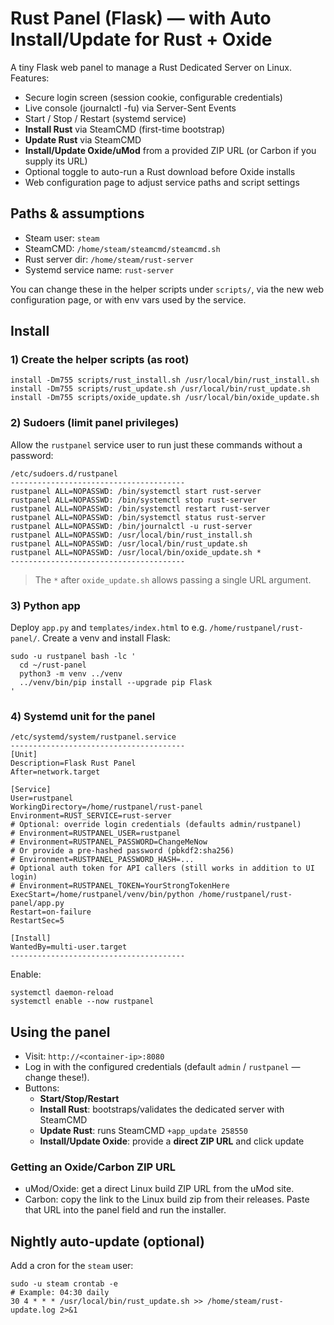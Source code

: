 # Rust Panel (Flask) — with Auto Install/Update for Rust + Oxide

A tiny Flask web panel to manage a Rust Dedicated Server on Linux.
Features:
- Secure login screen (session cookie, configurable credentials)
- Live console (journalctl -fu) via Server-Sent Events
- Start / Stop / Restart (systemd service)
- **Install Rust** via SteamCMD (first-time bootstrap)
- **Update Rust** via SteamCMD
- **Install/Update Oxide/uMod** from a provided ZIP URL (or Carbon if you supply its URL)
- Optional toggle to auto-run a Rust download before Oxide installs
- Web configuration page to adjust service paths and script settings

## Paths & assumptions
- Steam user: `steam`
- SteamCMD: `/home/steam/steamcmd/steamcmd.sh`
- Rust server dir: `/home/steam/rust-server`
- Systemd service name: `rust-server`

You can change these in the helper scripts under `scripts/`, via the new web configuration page, or with env vars used by the service.

## Install

### 1) Create the helper scripts (as root)
```
install -Dm755 scripts/rust_install.sh /usr/local/bin/rust_install.sh
install -Dm755 scripts/rust_update.sh /usr/local/bin/rust_update.sh
install -Dm755 scripts/oxide_update.sh /usr/local/bin/oxide_update.sh
```

### 2) Sudoers (limit panel privileges)
Allow the `rustpanel` service user to run just these commands without a password:
```
/etc/sudoers.d/rustpanel
---------------------------------------
rustpanel ALL=NOPASSWD: /bin/systemctl start rust-server
rustpanel ALL=NOPASSWD: /bin/systemctl stop rust-server
rustpanel ALL=NOPASSWD: /bin/systemctl restart rust-server
rustpanel ALL=NOPASSWD: /bin/systemctl status rust-server
rustpanel ALL=NOPASSWD: /bin/journalctl -u rust-server
rustpanel ALL=NOPASSWD: /usr/local/bin/rust_install.sh
rustpanel ALL=NOPASSWD: /usr/local/bin/rust_update.sh
rustpanel ALL=NOPASSWD: /usr/local/bin/oxide_update.sh *
---------------------------------------
```

> The `*` after `oxide_update.sh` allows passing a single URL argument.

### 3) Python app
Deploy `app.py` and `templates/index.html` to e.g. `/home/rustpanel/rust-panel/`.
Create a venv and install Flask:
```
sudo -u rustpanel bash -lc '
  cd ~/rust-panel
  python3 -m venv ../venv
  ../venv/bin/pip install --upgrade pip Flask
'
```

### 4) Systemd unit for the panel
```
/etc/systemd/system/rustpanel.service
---------------------------------------
[Unit]
Description=Flask Rust Panel
After=network.target

[Service]
User=rustpanel
WorkingDirectory=/home/rustpanel/rust-panel
Environment=RUST_SERVICE=rust-server
# Optional: override login credentials (defaults admin/rustpanel)
# Environment=RUSTPANEL_USER=rustpanel
# Environment=RUSTPANEL_PASSWORD=ChangeMeNow
# Or provide a pre-hashed password (pbkdf2:sha256)
# Environment=RUSTPANEL_PASSWORD_HASH=...
# Optional auth token for API callers (still works in addition to UI login)
# Environment=RUSTPANEL_TOKEN=YourStrongTokenHere
ExecStart=/home/rustpanel/venv/bin/python /home/rustpanel/rust-panel/app.py
Restart=on-failure
RestartSec=5

[Install]
WantedBy=multi-user.target
---------------------------------------
```
Enable:
```
systemctl daemon-reload
systemctl enable --now rustpanel
```

## Using the panel
- Visit: `http://<container-ip>:8080`
- Log in with the configured credentials (default `admin` / `rustpanel` — change these!).
- Buttons:
  - **Start/Stop/Restart**
  - **Install Rust**: bootstraps/validates the dedicated server with SteamCMD
  - **Update Rust**: runs SteamCMD `+app_update 258550`
  - **Install/Update Oxide**: provide a **direct ZIP URL** and click update

### Getting an Oxide/Carbon ZIP URL
- uMod/Oxide: get a direct Linux build ZIP URL from the uMod site.
- Carbon: copy the link to the Linux build zip from their releases.
Paste that URL into the panel field and run the installer.

## Nightly auto-update (optional)
Add a cron for the `steam` user:
```
sudo -u steam crontab -e
# Example: 04:30 daily
30 4 * * * /usr/local/bin/rust_update.sh >> /home/steam/rust-update.log 2>&1
```
